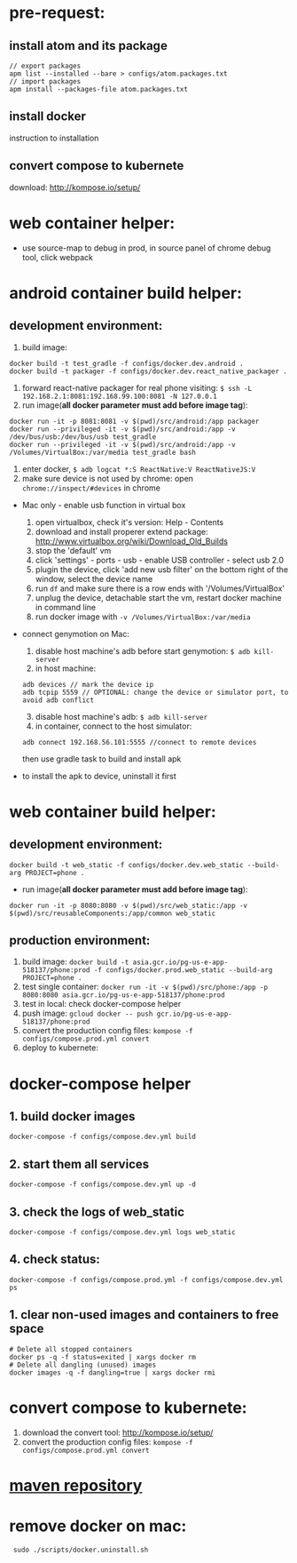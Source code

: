 # pre-request:
## install atom and its package
```
// export packages
apm list --installed --bare > configs/atom.packages.txt
// import packages
apm install --packages-file atom.packages.txt
```

## install docker
instruction to installation

## convert compose to kubernete
download: http://kompose.io/setup/

# web container helper:
* use source-map to debug in prod, in source panel of chrome debug tool, click webpack

# android container build helper:
## development environment:
1. build image:
```
docker build -t test_gradle -f configs/docker.dev.android .
docker build -t packager -f configs/docker.dev.react_native_packager .
```
1. forward react-native packager for real phone visiting: ``$ ssh -L 192.168.2.1:8081:192.168.99.100:8081 -N 127.0.0.1``
1. run image(**all docker parameter must add before image tag**):
```
docker run -it -p 8081:8081 -v $(pwd)/src/android:/app packager
docker run --privileged -it -v $(pwd)/src/android:/app -v /dev/bus/usb:/dev/bus/usb test_gradle
docker run --privileged -it -v $(pwd)/src/android:/app -v /Volumes/VirtualBox:/var/media test_gradle bash
```
1. enter docker, ``$ adb logcat *:S ReactNative:V ReactNativeJS:V``
1. make sure device is not used by chrome: open ``chrome://inspect/#devices`` in chrome
* Mac only - enable usb function in virtual box
  1. open virtualbox, check it's version: Help - Contents
  2. download and install properer extend package: http://www.virtualbox.org/wiki/Download_Old_Builds
  3. stop the 'default' vm
  4. click 'settings' - ports - usb - enable USB controller - select usb 2.0
  5. plugin the device, click 'add new usb filter' on the bottom right of the window, select the device name
  5. run ``df`` and make sure there is a row ends with '/Volumes/VirtualBox'
  6. unplug the device, detachable start the vm, restart docker machine in command line
  7. run docker image with ``-v /Volumes/VirtualBox:/var/media``

* connect genymotion on Mac:
  1. disable host machine's adb before start genymotion:
  ``$ adb kill-server``
  2. in host machine:
  ```
  adb devices // mark the device ip
  adb tcpip 5559 // OPTIONAL: change the device or simulator port, to avoid adb conflict
  ```
  3. disable host machine's adb:
  ``$ adb kill-server``
  4. in container, connect to the host simulator:
  ```
  adb connect 192.168.56.101:5555 //connect to remote devices
  ```
  then use gradle task to build and install apk
* to install the apk to device, uninstall it first

# web container build helper:
## development environment:
```
docker build -t web_static -f configs/docker.dev.web_static --build-arg PROJECT=phone .
```
* run image(**all docker parameter must add before image tag**):
```
docker run -it -p 8080:8080 -v $(pwd)/src/web_static:/app -v $(pwd)/src/reusableComponents:/app/common web_static
```

## production environment:
1. build image:
``docker build -t asia.gcr.io/pg-us-e-app-518137/phone:prod -f configs/docker.prod.web_static --build-arg PROJECT=phone .``
1. test single container: ``docker run -it -v $(pwd)/src/phone:/app -p 8080:8080 asia.gcr.io/pg-us-e-app-518137/phone:prod``
1. test in local: check docker-compose helper
1. push image: ``gcloud docker -- push gcr.io/pg-us-e-app-518137/phone:prod``
1. convert the production config files: ``kompose -f configs/compose.prod.yml convert``
1. deploy to kubernete:

# docker-compose helper
## 1. build docker images
``docker-compose -f configs/compose.dev.yml build``
## 2. start them all services
``docker-compose -f configs/compose.dev.yml up -d``
## 3. check the logs of web_static
``docker-compose -f configs/compose.dev.yml logs web_static``
## 4. check status:
``docker-compose -f configs/compose.prod.yml -f configs/compose.dev.yml ps``
## 1. clear non-used images and containers to free space
```
# Delete all stopped containers
docker ps -q -f status=exited | xargs docker rm
# Delete all dangling (unused) images
docker images -q -f dangling=true | xargs docker rmi
```

# convert compose to kubernete:
1. download the convert tool: http://kompose.io/setup/
1. convert the production config files: ``kompose -f configs/compose.prod.yml convert``


# [maven repository](https://mvnrepository.com/repos)

# remove docker on mac:
`` sudo ./scripts/docker.uninstall.sh``

